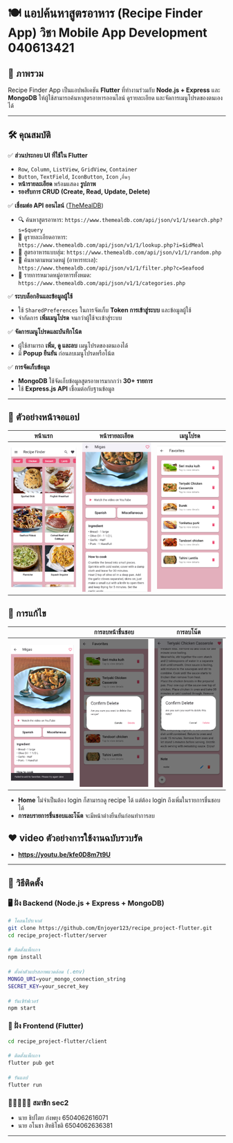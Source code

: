 # 🍽️ แอปค้นหาสูตรอาหาร (Recipe Finder App) วิชา Mobile App Development 040613421

## 📌 ภาพรวม
Recipe Finder App เป็นแอปพลิเคชัน **Flutter** ที่ทำงานร่วมกับ **Node.js + Express** และ **MongoDB** ให้ผู้ใช้สามารถค้นหาสูตรอาหารออนไลน์ ดูรายละเอียด และจัดการเมนูโปรดของตนเองได้

---

## 🛠️ คุณสมบัติ

✅ **ส่วนประกอบ UI ที่ใช้ใน Flutter**
- `Row`, `Column`, `ListView`, `GridView`, `Container`
- `Button`, `TextField`, `IconButton`, `Icon` ,`อื่นๆ`
- **หน้ารายละเอียด** พร้อมแสดง **รูปภาพ**
- **รองรับการ CRUD (Create, Read, Update, Delete)**

✅ **เชื่อมต่อ API ออนไลน์** ([TheMealDB](https://www.themealdb.com/))
- 🔍 ค้นหาสูตรอาหาร: `https://www.themealdb.com/api/json/v1/1/search.php?s=$query`
- 📌 ดูรายละเอียดอาหาร: `https://www.themealdb.com/api/json/v1/1/lookup.php?i=$idMeal`
- 🎲 สูตรอาหารแบบสุ่ม: `https://www.themealdb.com/api/json/v1/1/random.php`
- 🍤 ค้นหาตามหมวดหมู่ (อาหารทะเล): `https://www.themealdb.com/api/json/v1/1/filter.php?c=Seafood`
- 📂 รายการหมวดหมู่อาหารทั้งหมด: `https://www.themealdb.com/api/json/v1/1/categories.php`

✅ **ระบบล็อกอินและข้อมูลผู้ใช้**
- ใช้ `SharedPreferences` ในการจัดเก็บ **Token การเข้าสู่ระบบ** และข้อมูลผู้ใช้
- จำกัดการ **เพิ่มเมนูโปรด** จนกว่าผู้ใช้จะเข้าสู่ระบบ

✅ **จัดการเมนูโปรดและบันทึกโน้ต**
- ผู้ใช้สามารถ **เพิ่ม, ดู และลบ** เมนูโปรดของตนเองได้
- มี **Popup ยืนยัน** ก่อนลบเมนูโปรดหรือโน้ต

✅ **การจัดเก็บข้อมูล**
- **MongoDB** ใช้จัดเก็บข้อมูลสูตรอาหารมากกว่า **30+ รายการ**
- ใช้ **Express.js API** เชื่อมต่อกับฐานข้อมูล

---

## 📱 ตัวอย่างหน้าจอแอป
| หน้าแรก | หน้ารายละเอียด | เมนูโปรด |
|-----------|----------------|----------|
| ![Home](recipe-img/home.PNG) | ![Detail](recipe-img/detail.PNG) | ![Favorites](recipe-img/fav.PNG) |


## 🧵 การแก้ไข
|  | การลบหน้าชื่นชอบ| การลบโน๊ต |
|-----------|----------------|----------|
| ![Home](recipe-img/out-add.PNG) | ![Detail](recipe-img/fav-pop.PNG) | ![Favorites](recipe-img/note-pop.PNG) |
- **Home** ไม่จำเป็นต้อง login ก็สามารถดู recipe ได้ แต่ต้อง login ถึงเพิ่มในรายการชื่นชอบได้
- **การลบรายการชื่นชอบและโน๊ต** จะมีหน้าต่างยืนยันก่อนทำการลบ

## ❤ video ตัวอย่างการใช้งานฉบับรวบรัด
- **https://youtu.be/kfe0D8m7t9U**
---

## 🔧 วิธีติดตั้ง

### 🖥️ ฝั่ง Backend (Node.js + Express + MongoDB)
```sh
# โคลนโปรเจกต์
git clone https://github.com/Enjoyer123/recipe_project-flutter.git
cd recipe_project-flutter/server

# ติดตั้งแพ็กเกจ
npm install

# ตั้งค่าตัวแปรสภาพแวดล้อม (.env)
MONGO_URI=your_mongo_connection_string
SECRET_KEY=your_secret_key

# รันเซิร์ฟเวอร์
npm start
```

### 📱 ฝั่ง Frontend (Flutter)
```sh
cd recipe_project-flutter/client

# ติดตั้งแพ็กเกจ
flutter pub get

# รันแอป
flutter run
```
### 👨🏽‍🤝‍👨🏻 สมาชิก sec2
- นาย ธิปไตย ก๋งพยุง 6504062616071
- นาย อโนชา สิทธิโชติ 6504062636381
---

